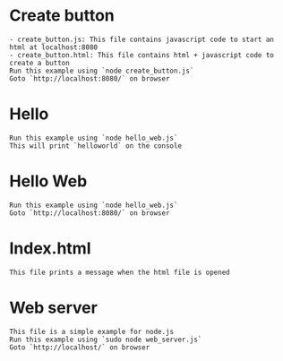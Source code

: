 # Create button
    - create_button.js: This file contains javascript code to start an html at localhost:8080
    - create_button.html: This file contains html + javascript code to create a button
    Run this example using `node create_button.js`
    Goto `http://localhost:8080/` on browser

# Hello
    Run this example using `node hello_web.js`
    This will print `helloworld` on the console

# Hello Web
    Run this example using `node hello_web.js`
    Goto `http://localhost:8080/` on browser

# Index.html
    This file prints a message when the html file is opened

# Web server
    This file is a simple example for node.js
    Run this example using `sudo node web_server.js`
    Goto `http://localhost/` on browser
